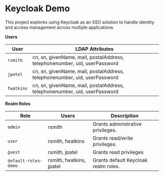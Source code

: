 # Keycloak Demo

This project explores using Keycloak as an SSO solution to handle identity and access management across multiple applications.

**Users**

| User | LDAP Attributes |
| --- | --- |
| `rsmith` | cn, sn, givenName, mail, postalAddress, telephonenumber, uid, userPassword |
| `jpatel` | cn, sn, givenName, mail, postalAddress, telephonenumber, uid, userPassword |
| `fwatkins` | cn, sn, givenName, mail, postalAddress, telephonenumber, uid, userPassword |

**Realm Roles**

| Role | Users | Description |
| --- | --- | --- |
| `admin` | rsmith | Grants administrative privileges. |
| `user` | rsmith, fwatkins | Grants read/write privileges.  |
| `guest` | rsmith, jpatel | Grants read privileges |
| `default-roles-demo` | rsmith, fwatkins, jpatel | Grants default Keycloak realm roles. |